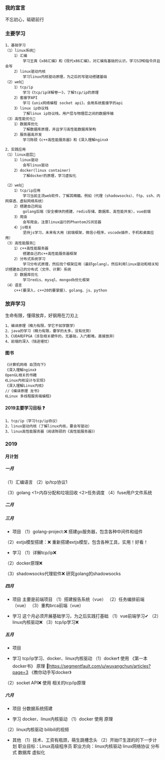 ### 我的宣言
不忘初心，砥砺前行

### 主要学习
```
1、基础学习
（1）linux系统🧡
    1）汇编
        学习王爽《x86汇编》和《现代x86汇编》，对汇编有基础的认识，学习SIMD指令并且会写
    2）linux驱动内核
        学习linux内核驱动原理，为之后的写驱动搭建基础
（2）web🧡
    1）tcp/ip
        学习《tcp/ip详解卷一》，了解tcp/ip的原理
    2）套接字API
        学习《unix网络编程 socket api》，会用系统套接字的api
    3）linux ip协议栈
        了解linux ip协议栈，用户层与物理层之间的数据传输
（3）高性能优化🧡
    1）数据库优化
        了解数据库原理，并且学习高性能数据库架构
    2）服务器高并发
        学习陈硕《c++高性能服务器》和《深入理解nginx》

2、实践应用
（1）linux底层🧡
    1）linux驱动
        会写linux驱动
    2）docker(linux container)
        了解docker的原理，学习虚拟化
        
（2）web🧡
    1）tcp/ip应用
        学习当前主流web软件，了解其精髓。例如（代理（shadowsocks）、ftp、ssh、内网穿透、虚拟网络系统）
    2）搭建自己网站
        golang后端（安全模块的搭建、redis存储、数据库、高性能并发），vue前端
    3）爬虫
        会写爬虫，注意linux运行的PhantomJS浏览器
    4）js相关
        坚持js学习，未来有大用（前端框架，微信小程序，vscode插件，手机和桌面应用）
（3）高性能服务🧡
    1）c++高性能服务器
        搭建自己的c++高性能服务器框架
    2）分布式系统学习
        学习分布式原理，然后找个框架应用（最好golang）。然后利用linux驱动和相关知识搭建自己的分布式（文件、计算）系统
    3）数据库优化
        学习redis、mysql、mongodb优化框架
（4）语言
    c++(要深入，c++20的要掌握)、golang、js、python
```
### 放弃学习
生命有限，懂得放弃，好钢用在刀刃上
```
1、编译原理（精力有限，学它不如学数学）
2、java的学习（精力有限，要学的太多，没有优势）
3、CUDA和FPGA（涉及相关硬件的，无基础，入门都难。直接放弃）
4、前端的深入（钱途堪忧）
```

#### 图书
```
《计算机网络 自顶向下》
《深入理解nginx》
OpenGL相关的书籍
《Linux内核设计与实现》
《深入理解Linux内核》
//《编译原理 龙书》
《Linux 多线程服务端编程》
```

#### 2019主要学习目标 ❓
```
1、tcp/ip（学习tcp/ip协议）
2、linux驱动内核（了解linux内核，要会写驱动）
3、linux高性能服务器（阅读陈硕的《高性能服务器》）
```
### 2019
#### 月计划
##### 一月
（1）汇编语言
（2）ip/tcp协议1
    
（3）golang
    <1>内存分配和垃圾回收
    <2>任务调度
（4）fuse用户文件系统

##### 二月


##### 三月
* 项目
（1）golang-project:❌
    搭建go服务器，包含各种中间件和组件

（2）extjs模型搭建：❌
    重新搭建extjs模型，包含各种工具，实用！好看！

* 学习
（1）详解tcp/ip❌

（2）docker原理❌

（3）shadowsocks代理软件❌
    研究golang的shadowsocks

##### 四月
* 项目
主要是前端项目
（1）搭建报告系统（vue）
（2）任务编排前端（vue）
（3）重构brca前端（vue）

* 学习
这个月必须开展基础学习，为之后实践打基础
（1）vue前端学习✔
（2）linux内核驱动❌
（3）tcp/ip学习❌

##### 五月
* 项目

* 学习
tcp/ip学习、docker、linux内核驱动
（1）docker❗
    使用
    《第一本docker书》
    原理
    🍁https://segmentfault.com/u/wuyangchun/articles?page=3
    《教你动手写docker》

（2）socket API❌
    使用
    相关的tcp/ip原理

##### 六月
* 项目
分数据系统搭建

* 学习
docker、linux内核驱动
（1）docker
    使用
    原理

（2）linux内核驱动
    bilibili的视频

* 其他
（1）技术、工资有瓶颈，萌生跳槽念头
（2）开始IT生涯的的下一步计划
    职业目标：Linux高级程序员
    职业方向：linux内核驱动
             linux网络协议
             分布式
             数据库
             虚拟化